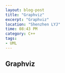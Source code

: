 ```yaml
---
layout: blog-post
title: "Graphviz"
excerpt: "Graphviz"
location: "Shenzhen LYJ"
time: 08:43 PM
category: C++
tags:
- UML
---
```


## Graphviz ##




